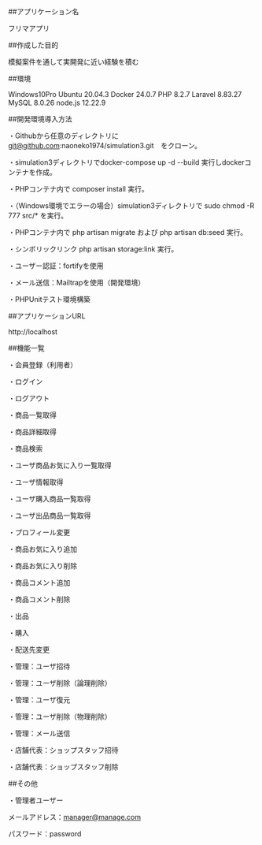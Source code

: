 ##アプリケーション名

フリマアプリ

##作成した目的

模擬案件を通して実開発に近い経験を積む

##環境

Windows10Pro
Ubuntu 20.04.3
Docker 24.0.7
PHP 8.2.7
Laravel 8.83.27
MySQL 8.0.26
node.js 12.22.9

##開発環境導入方法

・Githubから任意のディレクトリに　git@github.com:naoneko1974/simulation3.git　をクローン。

・simulation3ディレクトリでdocker-compose up -d --build 実行しdockerコンテナを作成。

・PHPコンテナ内で composer install 実行。

・（Windows環境でエラーの場合）simulation3ディレクトリで sudo chmod -R 777 src/* を実行。

・PHPコンテナ内で php artisan migrate および php artisan db:seed 実行。

・シンボリックリンク php artisan storage:link 実行。

・ユーザー認証：fortifyを使用

・メール送信：Mailtrapを使用（開発環境）

・PHPUnitテスト環境構築

##アプリケーションURL

http://localhost

##機能一覧

・会員登録（利用者）

・ログイン

・ログアウト

・商品一覧取得

・商品詳細取得

・商品検索

・ユーザ商品お気に入り一覧取得

・ユーザ情報取得

・ユーザ購入商品一覧取得

・ユーザ出品商品一覧取得

・プロフィール変更

・商品お気に入り追加

・商品お気に入り削除

・商品コメント追加

・商品コメント削除

・出品

・購入

・配送先変更

・管理：ユーザ招待

・管理：ユーザ削除（論理削除）

・管理：ユーザ復元

・管理：ユーザ削除（物理削除）

・管理：メール送信

・店舗代表：ショップスタッフ招待

・店舗代表：ショップスタッフ削除

##その他

・管理者ユーザー

 メールアドレス：manager@manage.com
 
 パスワード：password
